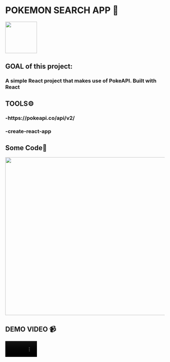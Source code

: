 <h1>POKEMON SEARCH APP 👋</h1>
<img src="https://user-images.githubusercontent.com/76102425/168288947-f607b432-1b7f-469f-8b73-d956a4b24518.png" style="width:100px;heigth:200px;"></img>

<h2>GOAL of this project:</h2>
<h3>A simple React project that makes use of PokeAPI. Built with React </h2>
  
<h2>TOOLS⚙️</h2>
     <h3> -https://pokeapi.co/api/v2/</h3>
       <h3>-create-react-app</h3>

<h2>Some Code👨‍</h2>
<img src="https://user-images.githubusercontent.com/76102425/168412034-b66bea15-7e7c-4460-8d04-cd378f9fcbc9.png" style="width:900px;height:500px;">


<h2>DEMO VIDEO 📹</h2>
<video  src="https://user-images.githubusercontent.com/76102425/168412249-37d8592f-61df-405d-ac29-712930785789.mp4" style="width:100px;heigth:120px;" />




